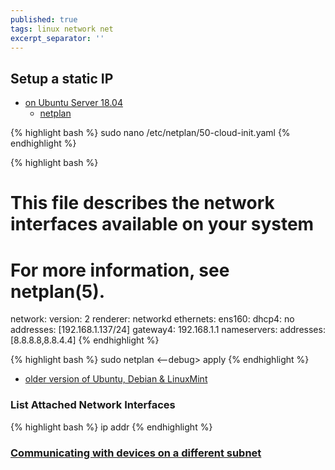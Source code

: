 ```yaml
---
published: true
tags: linux network net
excerpt_separator: ''
---
```

## Setup a static IP 
- [on Ubuntu Server 18.04](https://askubuntu.com/questions/1029531/how-to-setup-a-static-ip-on-ubuntu-server-18-04)
	- [netplan](https://www.linuxjournal.com/content/have-plan-netplan)

{% highlight bash %}
sudo nano /etc/netplan/50-cloud-init.yaml
{% endhighlight %}

{% highlight bash %}
# This file describes the network interfaces available on your system
# For more information, see netplan(5).
network:
  version: 2
  renderer: networkd
  ethernets:
    ens160:
     dhcp4: no
     addresses: [192.168.1.137/24]
     gateway4: 192.168.1.1
     nameservers:
       addresses: [8.8.8.8,8.8.4.4]
{% endhighlight %}

{% highlight bash %}
sudo netplan <--debug> apply
{% endhighlight %}


 - [older version of Ubuntu, Debian & LinuxMint](https://tecadmin.net/setup-network-interface-on-ubuntu-debian-and-linuxmint/)

### List Attached Network Interfaces
{% highlight bash %}
ip addr
{% endhighlight %}


### [Communicating with devices on a different subnet](https://superuser.com/questions/860949/communicating-with-devices-on-a-different-subnet)
